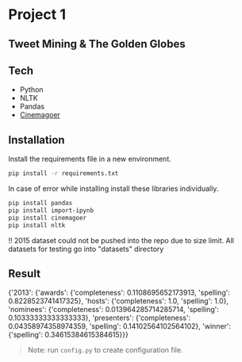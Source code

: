# Project 1
##  Tweet Mining & The Golden Globes

## Tech

- Python
- NLTK
- Pandas
- [Cinemagoer]


## Installation

Install the requirements file in a new environment.

```sh
pip install -r requirements.txt
```
In case of error while installing install these libraries individually.
```sh
pip install pandas
pip install import-ipynb
pip install cinemagoer
pip install nltk
```
!! 2015 dataset could not be pushed into the repo due to size limit. All datasets for testing go into "datasets" directory

## Result
{'2013': {'awards': {'completeness': 0.1108695652173913,
                     'spelling': 0.8228523741417325},
          'hosts': {'completeness': 1.0, 'spelling': 1.0},
          'nominees': {'completeness': 0.013964285714285714,
                       'spelling': 0.10333333333333333},
          'presenters': {'completeness': 0.04358974358974359,
                         'spelling': 0.14102564102564102},
          'winner': {'spelling': 0.34615384615384615}}}


> Note: run `config.py` to create configuration file.

   
   [Cinemagoer]: <https://cinemagoer.github.io/>

